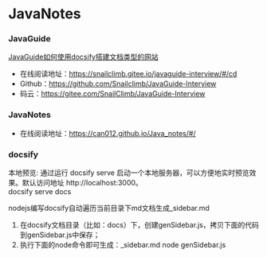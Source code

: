 # JavaNotes

### JavaGuide
[JavaGuide如何使用docsify搭建文档类型的网站](https://mp.weixin.qq.com/s/TPXHaTdfTYKrcpm77gPHyA)
- 在线阅读地址：https://snailclimb.gitee.io/javaguide-interview/#/cd
- Github：https://github.com/Snailclimb/JavaGuide-Interview
- 码云：https://gitee.com/SnailClimb/JavaGuide-Interview

### JavaNotes
- 在线阅读地址：https://can012.github.io/Java_notes/#/



### docsify
本地预览: 通过运行 docsify serve 启动一个本地服务器，可以方便地实时预览效果。默认访问地址 http://localhost:3000。  
docsify serve docs  

nodejs编写docsify自动遍历当前目录下md文档生成_sidebar.md  
1. 在docsify文档目录（比如：docs）下，创建genSidebar.js，拷贝下面的代码到genSidebar.js中保存；  
2. 执行下面的node命令即可生成：_sidebar.md
node genSidebar.js